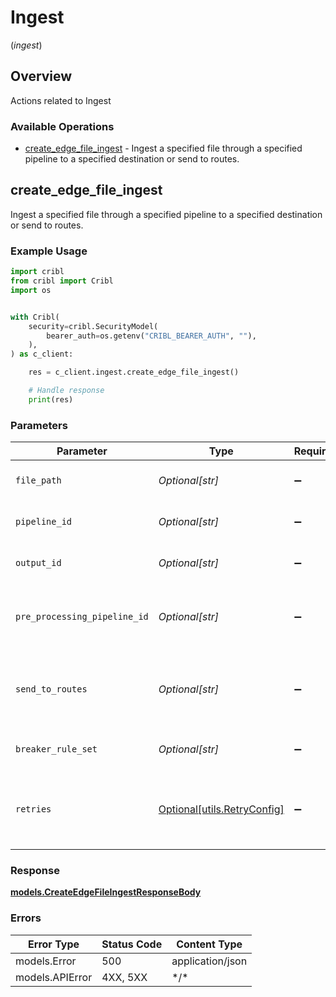 # Ingest
(*ingest*)

## Overview

Actions related to Ingest

### Available Operations

* [create_edge_file_ingest](#create_edge_file_ingest) - Ingest a specified file through a specified pipeline to a specified destination or send to routes.

## create_edge_file_ingest

Ingest a specified file through a specified pipeline to a specified destination or send to routes.

### Example Usage

```python
import cribl
from cribl import Cribl
import os


with Cribl(
    security=cribl.SecurityModel(
        bearer_auth=os.getenv("CRIBL_BEARER_AUTH", ""),
    ),
) as c_client:

    res = c_client.ingest.create_edge_file_ingest()

    # Handle response
    print(res)

```

### Parameters

| Parameter                                                           | Type                                                                | Required                                                            | Description                                                         |
| ------------------------------------------------------------------- | ------------------------------------------------------------------- | ------------------------------------------------------------------- | ------------------------------------------------------------------- |
| `file_path`                                                         | *Optional[str]*                                                     | :heavy_minus_sign:                                                  | Absolute path to file to ingest.                                    |
| `pipeline_id`                                                       | *Optional[str]*                                                     | :heavy_minus_sign:                                                  | Id of the pipeline to use.                                          |
| `output_id`                                                         | *Optional[str]*                                                     | :heavy_minus_sign:                                                  | Destination to send events to.                                      |
| `pre_processing_pipeline_id`                                        | *Optional[str]*                                                     | :heavy_minus_sign:                                                  | Id to the pre-processing pipeline to use for routes.                |
| `send_to_routes`                                                    | *Optional[str]*                                                     | :heavy_minus_sign:                                                  | boolean condition required on whether to send events to routes.     |
| `breaker_rule_set`                                                  | *Optional[str]*                                                     | :heavy_minus_sign:                                                  | Breaker rules to use on the file.                                   |
| `retries`                                                           | [Optional[utils.RetryConfig]](../../models/utils/retryconfig.md)    | :heavy_minus_sign:                                                  | Configuration to override the default retry behavior of the client. |

### Response

**[models.CreateEdgeFileIngestResponseBody](../../models/createedgefileingestresponsebody.md)**

### Errors

| Error Type       | Status Code      | Content Type     |
| ---------------- | ---------------- | ---------------- |
| models.Error     | 500              | application/json |
| models.APIError  | 4XX, 5XX         | \*/\*            |